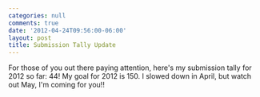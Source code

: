 ```yaml
---
categories: null
comments: true
date: '2012-04-24T09:56:00-06:00'
layout: post
title: Submission Tally Update
---
```


For those of you out there paying attention, here's my submission tally for 2012 so far: 44! My goal for 2012 is 150. I slowed down in April, but watch out May, I'm coming for you!!